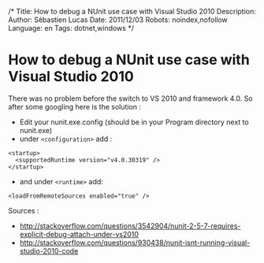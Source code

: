 /*
Title: How to debug a NUnit use case with Visual Studio 2010
Description: 
Author: Sébastien Lucas
Date: 2011/12/03
Robots: noindex,nofollow
Language: en
Tags: dotnet,windows
*/
# How to debug a NUnit use case with Visual Studio 2010

There was no problem before the switch to VS 2010 and framework 4.0. So after some googling here is the solution :

*	Edit your nunit.exe.config (should be in your Program directory next to nunit.exe)
*	under `<configuration>` add : 

```
<startup>
  <supportedRuntime version="v4.0.30319" />
</startup>
```

*	and under `<runtime>` add:

```
<loadFromRemoteSources enabled="true" />
```

Sources :

*	http://stackoverflow.com/questions/3542904/nunit-2-5-7-requires-explicit-debug-attach-under-vs2010
*	http://stackoverflow.com/questions/930438/nunit-isnt-running-visual-studio-2010-code

